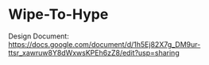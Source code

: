 # Wipe-To-Hype
Design Document:
https://docs.google.com/document/d/1h5Ej82X7g_DM9ur-ttsr_xawruw8Y8dWxwsKPEh6zZ8/edit?usp=sharing
